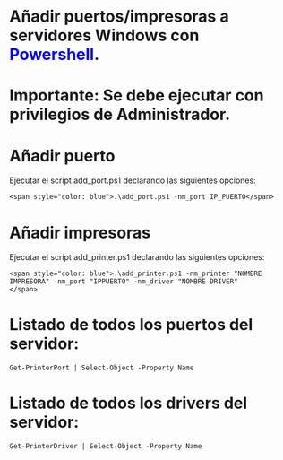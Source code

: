 # Añadir puertos/impresoras a servidores Windows con <span style="color: blue">Powershell</span>.
# Importante: Se debe ejecutar con privilegios de Administrador.

# Añadir puerto

Ejecutar el script add_port.ps1 declarando las siguientes opciones:

```
<span style="color: blue">.\add_port.ps1 -nm_port IP_PUERTO</span>
```

# Añadir impresoras

Ejecutar el script add_printer.ps1 declarando las siguientes opciones:

```
<span style="color: blue">.\add_printer.ps1 -nm_printer "NOMBRE IMPRESORA" -nm_port "IPPUERTO" -nm_driver "NOMBRE DRIVER"
</span>
```

# Listado de todos los puertos del servidor:

```
Get-PrinterPort | Select-Object -Property Name
```

# Listado de todos los drivers del servidor:

```
Get-PrinterDriver | Select-Object -Property Name
```
